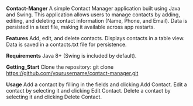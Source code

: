 **Contact-Manger**
A simple Contact Manager application built using Java and Swing. This application allows users to manage contacts by adding, editing, and deleting contact information (Name, Phone, and Email). Data is persisted in a text file, making it available across app restarts.

**Features**
Add, edit, and delete contacts.
Displays contacts in a table view.
Data is saved in a contacts.txt file for persistence.

**Requirements**
Java 8+ (Swing is included by default).

**Getting_Start**
Clone the repository:
git clone https://github.com/yourusername/contact-manager.git

**Usage**
Add a contact by filling in the fields and clicking Add Contact.
Edit a contact by selecting it and clicking Edit Contact.
Delete a contact by selecting it and clicking Delete Contact.
